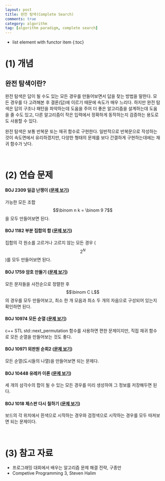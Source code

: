 ```yaml
---
layout: post
title: 완전 탐색(Complete Search)
comments: true
category: algorithm
tag: [algorithm paradigm, complete search]
---
```

* list element with functor item
{:toc}

# (1) 개념

## 완전 탐색이란?

완전 탐색은 답이 될 수도 있는 모든 경우를 만들어보면서 답을 찾는 방법을 말한다. 모든 경우를 다 고려해본 후 결론(답)에 이르기 때문에 속도가 매우 느리다. 하지만 완전 탐색은 답의 구조나 패턴을 파악하는데 도움을 주어 더 좋은 알고리즘을 설계하는데 도움을 줄 수도 있고, 다른 알고리즘이 작은 입력에서 정확하게 동작하는지 검증하는 용도로도 사용할 수 있다.

완전 탐색은 보통 반복문 또는 재귀 함수로 구현한다. 일반적으로 반복문으로 작성하는 것이 속도면에서 유리하겠지만, 다양한 형태의 문제를 보다 간결하게 구현하는데에는 재귀 함수가 낫다.

<br>

# (2) 연습 문제

#### BOJ 2309 일곱 난쟁이 ([문제 보기](https://www.acmicpc.net/problem/2309))

가능한 모든 조합 $$\binom n k = \binom 9 7$$을 모두 만들어보면 된다.

#### BOJ 1182 부분 집합의 합 ([문제 보기](https://www.acmicpc.net/problem/1182))

집합의 각 원소를 고르거나 고르지 않는 모든 경우 ( $$2^N$$)를 모두 만들어보면 된다.

#### BOJ 1759 암호 만들기 ([문제 보기](https://www.acmicpc.net/problem/1759))

모든 문자들을 사전순으로 정렬한 후  $$\binom C L$$의 경우를 모두 만들어보고, 최소 한 개 모음과 최소 두 개의 자음으로 구성되어 있는지 확인하면 된다.

#### BOJ 10974 모든 순열 ([문제 보기](https://www.acmicpc.net/problem/10974))

c++ STL std::next_permutation 함수를 사용하면 편한 문제이지만, 직접 재귀 함수로 모든 순열을 만들어보는 것도 좋다.

#### BOJ 10971 외판원 순회2 ([문제 보기](https://www.acmicpc.net/problem/10971))

모든 순열(도시들의 나열)을 만들어보면 되는 문제다.

#### BOJ 10448 유레카 이론 ([문제 보기](https://www.acmicpc.net/problem/10448))

세 개의 삼각수의 합이 될 수 있는 모든 경우를 미리 생성하여 그 정보를 저장해두면 된다. 

#### BOJ 1018 체스판 다시 칠하기 ([문제 보기](https://www.acmicpc.net/problem/1018))

보드의 각 위치에서 흰색으로 시작하는 경우와 검정색으로 시작하는 경우를 모두 따져보면 되는 문제이다.

<br>

# (3) 참고 자료

- 프로그래밍 대회에서 배우는 알고리즘 문제 해결 전략, 구종만
- Competive Programming 3, Steven Halim